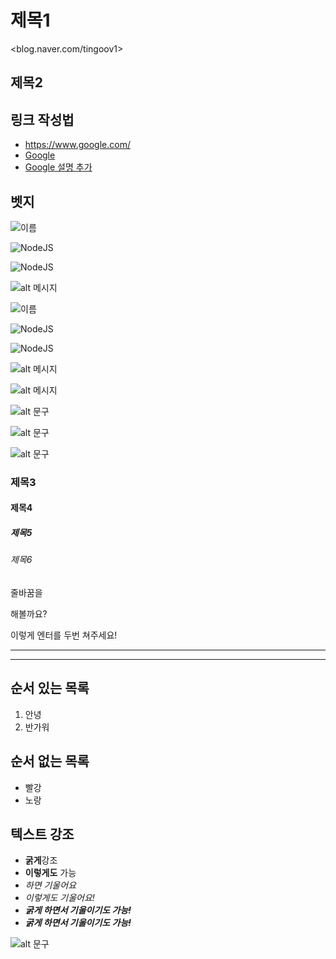 # 제목1
<blog.naver.com/tingoov1>
## 제목2
## 링크 작성법
- <https://www.google.com/>
- [Google](https://www.google.com/)
- [Google 설명 추가](https://www.google.com/, 'Google')

## 벳지
<!-- 로고 이름, 색상 참고 사이트 : https://simpleicons.org/ -->
<!-- 로고 표현 기능 제공 : https://shields.io/ -->
<!-- 뱃지 스타일 : flat, flat-square, plastic, for-the-badge, social -->

![이름](https://img.shields.io/badge/로고이름-로고색상?style=뱃지스타일&logoColor=로고컬러)

![NodeJS](https://img.shields.io/badge/Node.js-339933?style=for-the-badge&logo=Node.js&logoColor=white)

<!-- img 태그를 사용하는 법은 src에 이미지 주소를 넣어주면 돼요! -->

<img
  src="https://img.shields.io/badge/node.js-6DA55F?style=for-the-badge&logo=node.js&logoColor=white"
  alt="NodeJS"
/>

![alt 메시지](https://github-readme-stats.vercel.app/api?username=<Radlerner>)

<!-- 로고 이름, 색상 참고 사이트 : https://simpleicons.org/ -->
<!-- 로고 표현 기능 제공 : https://shields.io/ -->
<!-- 뱃지 스타일 : flat, flat-square, plastic, for-the-badge, social -->

![이름](https://img.shields.io/badge/로고이름-로고색상?style=뱃지스타일&logoColor=로고컬러)

![NodeJS](https://img.shields.io/badge/Node.js-339933?style=for-the-badge&logo=Node.js&logoColor=white)

<img
  src="https://img.shields.io/badge/node.js-6DA55F?style=for-the-badge&logo=node.js&logoColor=white"
  alt="NodeJS"
/>

![alt 메시지](https://github-readme-stats.vercel.app/api?username=<Radlerner>)

![alt 메시지](https://github-readme-stats.vercel.app/api?username=<Radlerner>&theme=radical)

![alt 문구](https://github-readme-stats.vercel.app/api/top-langs/?username=<Radlerner>&theme=default&layout=compact)

![alt 문구](https://github-profile-trophy.vercel.app/?username=<Radlerner>)

![alt 문구](https://github-profile-trophy.vercel.app/?username=<Radlerner>&theme=juicyfresh)
### 제목3

#### 제목4

##### 제목5

###### 제목6

줄바꿈을

해볼까요?

이렇게 엔터를 두번 쳐주세요!

***
---

## 순서 있는 목록
1. 안녕
2. 반가워

## 순서 없는 목록
- 빨강
- 노랑

## 텍스트 강조

- **굵게**강조
- __이렇게도__ 가능
- *하면 기울어요*
- _이렇게도 기울어요!_
- ***굵게 하면서 기울이기도 가능!***
- ___굵게 하면서 기울이기도 가능!___

![alt 문구](https://cdn.pixabay.com/photo/2023/02/11/15/18/apples-7783131_640.jpg)
